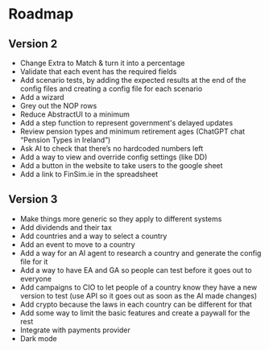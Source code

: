 # Roadmap

## Version 2
- Change Extra to Match & turn it into a percentage
- Validate that each event has the required fields
- Add scenario tests, by adding the expected results at the end of the config files and creating a config file for each scenario
- Add a wizard
- Grey out the NOP rows
- Reduce AbstractUI to a minimum
- Add a step function to represent government's delayed updates
- Review pension types and minimum retirement ages (ChatGPT chat “Pension Types in Ireland”) 
- Ask AI to check that there’s no hardcoded numbers left
- Add a way to view and override config settings (like DD)
- Add a button in the website to take users to the google sheet
- Add a link to FinSim.ie in the spreadsheet


## Version 3
- Make things more generic so they apply to different systems
- Add dividends and their tax
- Add countries and a way to select a country
- Add an event to move to a country
- Add a way for an AI agent to research a country and generate the config file for it
- Add a way to have EA and GA so people can test before it goes out to everyone
- Add campaigns to CIO to let people of a country know they have a new version to test (use API so it goes out as soon as the AI made changes)
- Add crypto because the laws in each country can be different for that
- Add some way to limit the basic features and create a paywall for the rest
- Integrate with payments provider
- Dark mode

